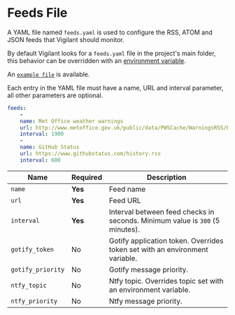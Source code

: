# Feeds File

A YAML file named `feeds.yaml` is used to configure the RSS, ATOM and JSON feeds that Vigilant should monitor.

By default Vigilant looks for a `feeds.yaml` file in the project's main folder, this behavior can be overridden with an [environment variable](configuration.md#feeds-file).

An [`example file`](../feeds.example.yaml) is available.

Each entry in the YAML file must have a name, URL and interval parameter, all other parameters are optional.

```YAML
feeds:
    -
    name: Met Office weather warnings
    url: http://www.metoffice.gov.uk/public/data/PWSCache/WarningsRSS/Region/UK
    interval: 1900
    -
    name: GitHub Status
    url: https://www.githubstatus.com/history.rss
    interval: 600
```

| Name              | Required | Description                                                                   |
| ----------------- | -------- | ----------------------------------------------------------------------------- |
| `name`      		| **Yes**  | Feed name                                                                     |
| `url`       		| **Yes**  | Feed URL                                                                      |
| `interval`        | **Yes**  | Interval between feed checks in seconds. Minimum value is `300` (5 minutes). |
| `gotify_token`    | No       | Gotify application token. Overrides token set with an environment variable.   |
| `gotify_priority` | No       | Gotify message priority.                                                      |
| `ntfy_topic`      | No       | Ntfy topic. Overrides topic set with an environment variable.                 |
| `ntfy_priority`   | No       | Ntfy message priority.                                                        |
